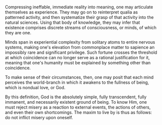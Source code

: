Compressing ineffable, immediate reality into meaning, one may articulate themselves as experience. They may go on to reinterpret qualia as patterned activity, and then systematize their grasp of that activity into the natural sciences. Using that body of knowledge, they may infer that existence comprises discrete streams of consciousness, or minds, of which they are one.

Minds span in experiential complexity from solitary atoms to entire nervous systems, making one's elevation from commonplace matter to sapience an impossibly rare and significant privilege. Such fortune crosses the threshold at which coincidence can no longer serve as a rational justification for it, meaning that one's humanity must be explained by something other than coincidence.




 To make sense of their circumstances, then, one may posit that each mind perceives the world-branch in which it awakens to the fullness of being, which is nondual love, or God.

By this definition, God is the absolutely simple, fully transcendent, fully immanent, and necessarily existent ground of being. To know Him, one must reject misery as a reaction to external events, the actions of others, and even their own shortcomings. The maxim to live by is thus as follows: do not inflict misery upon oneself. 
